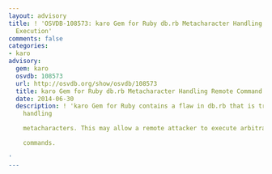 ```yaml
---
layout: advisory
title: ! 'OSVDB-108573: karo Gem for Ruby db.rb Metacharacter Handling Remote Command
  Execution'
comments: false
categories:
- karo
advisory:
  gem: karo
  osvdb: 108573
  url: http://osvdb.org/show/osvdb/108573
  title: karo Gem for Ruby db.rb Metacharacter Handling Remote Command Execution
  date: 2014-06-30
  description: ! 'karo Gem for Ruby contains a flaw in db.rb that is triggered when
    handling

    metacharacters. This may allow a remote attacker to execute arbitrary

    commands.

'
---
```

